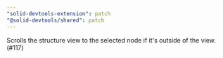 ```yaml
---
"solid-devtools-extension": patch
"@solid-devtools/shared": patch
---
```


Scrolls the structure view to the selected node if it's outside of the view. (#117)
